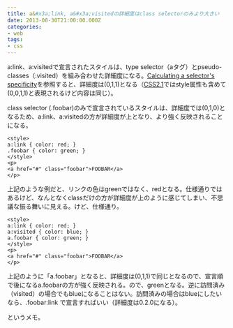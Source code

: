 ```yaml
---
title: a&#x3a;link, a&#x3a;visitedの詳細度はclass selectorのみより大きい
date: 2013-08-30T21:00:00.000Z
categories:
- web
tags:
- css
---
```

a:link、a:visitedで宣言されたスタイルは、type selector（aタグ）とpseudo-classes（:visited）を組み合わせた詳細度になる。[Calculating a selector's specificity](http://www.w3.org/TR/css3-selectors/#specificity)を参照すると、詳細度は(0,1,1)となる（[CSS2.1](http://www.w3.org/TR/CSS2/cascade.html#specificity)ではstyle属性も含めて(0,0,1,1)と表現されるけど内容は同じ）。

<!-- more -->

class selector (.foobar)のみで宣言されているスタイルは、詳細度では(0,1,0)となるため、a:link、a:visitedの方が詳細度が上となり、より強く反映されることになる。

```markup
<style>
a:link { color: red; }
.foobar { color: green; }
</style>
<p>
<a href="#" class="foobar">FOOBAR</a>
</p>
```

上記のような例だと、リンクの色はgreenではなく、redとなる。仕様通りではあるけど、なんとなくclassだけの方が詳細度が上のように感じてしまい、不思議な振る舞いに見える。けど、仕様通り。

```markup
<style>
a:link { color: red; }
a:visited { color: blue; }
a.foobar { color: green; }
</style>
<p>
<a href="#" class="foobar">FOOBAR</a>
</p>
```

上記のように「a.foobar」となると、詳細度は(0,1,1)で同じとなるので、宣言順で後になるa.foobarの方が強く反映される。ので、greenとなる。逆に訪問済み（visited）の場合でもblueになることはない。訪問済みの場合はblueにしたいなら、.foobar:link で宣言すればいい（詳細度は0.2.0になる）。

というメモ。
